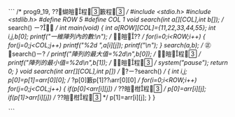 ˋˋˋ
/* prog9_19, ??蝴皚程籔程 */
#include <stdio.h>
#include <stdlib.h>
#define ROW 5 
#define COL 1 
void search(int a[][COL],int b[]);		/* search() ㄧ? */
int main(void)
{
   int a[ROW][COL]={11,22,33,44,55};
   int i,j,b[0];
   printf("一維陣列內的數:\n");   		/* 皚?? */
   for(i=0;i<ROW;i++)
   {
      for(j=0;j<COL;j++)
         printf("%2d ",a[i][j]);
      printf("\n");
   }
   search(a,b);    					/* ㊣search()ㄧ? */
   printf("陣列的最大值=%2d\n",b[0]);	/* 皚程 */
   printf("陣列的最小值=%2d\n",b[1]); 	/* 皚程 */
   system("pause");
   return 0;
}
void search(int arr[][COL],int p[])  /* ?ㄧ?search() */
{
   int i,j;
   p[0]=p[1]=arr[0][0];		/* ?p[0]籔p[1]??arr[0][0] */
   for(i=0;i<ROW;i++)
      for(j=0;j<COL;j++)
      {
         if(p[0]<arr[i][j])   	/* ??皚柑程 */
            	p[0]=arr[i][j];
         if(p[1]>arr[i][j])   	/* ??皚柑程 */
            	p[1]=arr[i][j];
      }
}

ˋˋˋ
